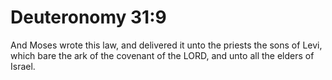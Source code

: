 # Deuteronomy 31:9

And Moses wrote this law, and delivered it unto the priests the sons of Levi, which bare the ark of the covenant of the LORD, and unto all the elders of Israel.